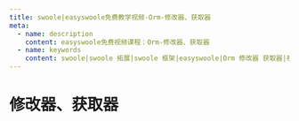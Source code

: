```yaml
---
title: swoole|easyswoole免费教学视频-Orm-修改器、获取器
meta:
  - name: description
    content: easyswoole免费视频课程：Orm-修改器、获取器
  - name: keywords
    content: swoole|swoole 拓展|swoole 框架|easyswoole|Orm 修改器 获取器|视频课程|免费教程|orm
---
```

# 修改器、获取器
<script type="text/javascript" src="/Js/Ckplayer/ckplayer.js"></script>
<div class="video" style="width: 50rem;height: 30rem;"></div>
<script type="text/javascript">
    var videoObject = {
    		container: '.video',
    		variable: 'player',
    		video:'http://video-oss.easyswoole.com/es-orm/13.%E4%BF%AE%E6%94%B9%E5%99%A8%E3%80%81%E8%8E%B7%E5%8F%96%E5%99%A8.mp4'
    	};
    var player=new ckplayer(videoObject);
</script>
